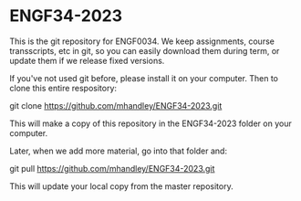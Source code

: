 # ENGF34-2023

This is the git repository for ENGF0034.  We keep assignments, course
transscripts, etc in git, so you can easily download them during term,
or update them if we release fixed versions.

If you've not used git before, please install it on your computer.  Then to clone this entire respository:

git clone https://github.com/mhandley/ENGF34-2023.git

This will make a copy of this repository in the ENGF34-2023 folder on your computer.

Later, when we add more material, go into that folder and:

git pull https://github.com/mhandley/ENGF34-2023.git

This will update your local copy from the master repository.




